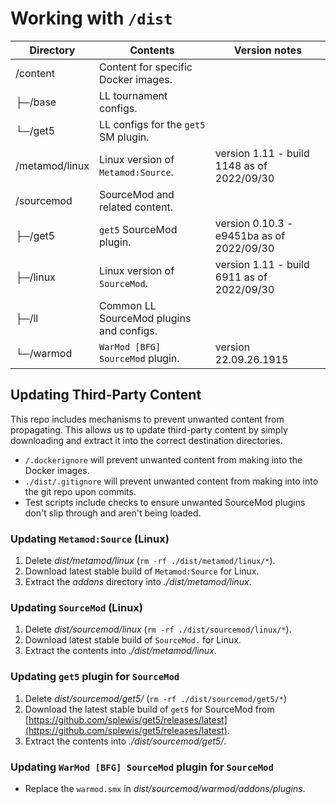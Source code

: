 # Working with `/dist`

| Directory        | Contents                                 | Version notes                              |
| ---------------- | ---------------------------------------- | ------------------------------------------ |
| /content         | Content for specific Docker images.      |                                            |
|   ├─/base        | LL tournament configs.                   |                                            |
|   └─/get5        | LL configs for the `get5` SM plugin.     |                                            |
| /metamod/linux   | Linux version of `Metamod:Source`.       | version 1.11 - build 1148 as of 2022/09/30 |
| /sourcemod       | SourceMod and related content.           |                                            |
|   ├─/get5        | `get5` SourceMod plugin.                 | version 0.10.3 - e9451ba as of 2022/09/30  |
|   ├─/linux       | Linux version of `SourceMod`.            | version 1.11 - build 6911 as of 2022/09/30 |
|   ├─/ll          | Common LL SourceMod plugins and configs. |                                            |
|   └─/warmod      | `WarMod [BFG] SourceMod` plugin.         | version 22.09.26.1915                      |

## Updating Third-Party Content

This repo includes mechanisms to prevent unwanted content from propagating. This allows us to update third-party content by simply
downloading and extract it into the correct destination directories.

* `/.dockerignore` will prevent unwanted content from making into the Docker images.
* `./dist/.gitignore` will prevent unwanted content from making into into the git repo upon commits.
* Test scripts include checks to ensure unwanted SourceMod plugins don't slip through and aren't being loaded.

### Updating `Metamod:Source` (Linux)

1. Delete *dist/metamod/linux* (`rm -rf ./dist/metamod/linux/*`).
2. Download latest stable build of `Metamod:Source` for Linux.
3. Extract the *addons* directory into *./dist/metamod/linux*.

### Updating `SourceMod` (Linux)

1. Delete *dist/sourcemod/linux* (`rm -rf ./dist/sourcemod/linux/*`).
2. Download latest stable build of `SourceMod.` for Linux.
3. Extract the contents into *./dist/metamod/linux*.

### Updating `get5` plugin for `SourceMod`

1. Delete *dist/sourcemod/get5/* (`rm -rf ./dist/sourcemod/get5/*`)
2. Download the latest stable build of `get5` for SourceMod from
  [https://github.com/splewis/get5/releases/latest](https://github.com/splewis/get5/releases/latest).
3. Extract the contents into *./dist/sourcemod/get5/*.

### Updating `WarMod [BFG] SourceMod` plugin for `SourceMod`

* Replace the `warmod.smx` in *dist/sourcemod/warmod/addons/plugins*.

